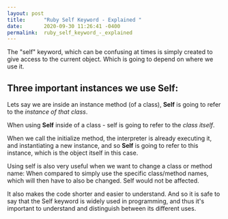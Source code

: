 ```yaml
---
layout: post
title:      "Ruby Self Keyword - Explained "
date:       2020-09-30 11:26:41 -0400
permalink:  ruby_self_keyword_-_explained
---
```



The "self" keyword, which can be confusing at times is simply created to give access to the current object. 
Which is going to depend on where we use it. 

## Three important instances we use Self:

Lets say we are inside an instance method (of a class), **Self** is going to refer to the *instance of that class*. 

When using **Self** inside of a class - self is going to refer to the *class itself*. 

When we call the initialize method, the interpreter is already executing it, and instantiating a new instance, and so **Self** is going to refer to this instance, which is the object itself in this case. 


Using self is also very useful when we want to change a class or method name:
When compared to simply use the specific class/method names, which will then have to also be changed.
Self would not be affected. 

It also makes the code shorter and easier to understand. 
And so it is safe to say that the Self keyword is widely used in programming, and thus it's important to understand and distinguish between its different uses. 
